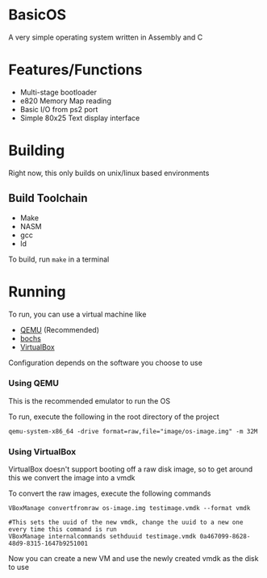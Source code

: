 # BasicOS
A very simple operating system written in Assembly and C


# Features/Functions
- Multi-stage bootloader
- e820 Memory Map reading
- Basic I/O from ps2 port
- Simple 80x25 Text display interface

# Building
Right now, this only builds on unix/linux based environments
## Build Toolchain
- Make
- NASM
- gcc
- ld

To build, run `make` in a terminal

# Running
To run, you can use a virtual machine like 
- [QEMU](https://www.qemu.org/) (Recommended)
- [bochs](http://bochs.sourceforge.net/)
- [VirtualBox](https://www.virtualbox.org/)

Configuration depends on the software you choose to use
### Using QEMU
This is the recommended emulator to run the OS

To run, execute the following in the root directory of the project
```shell
qemu-system-x86_64 -drive format=raw,file="image/os-image.img" -m 32M
```

### Using VirtualBox
VirtualBox doesn't support booting off a raw disk image, so to get around this we convert the image into a vmdk

To convert the raw images, execute the following commands
```shell
VBoxManage convertfromraw os-image.img testimage.vmdk --format vmdk

#This sets the uuid of the new vmdk, change the uuid to a new one every time this command is run
VBoxManage internalcommands sethduuid testimage.vmdk 0a467099-8628-48d9-8315-1647b9251001
```

Now you can create a new VM and use the newly created vmdk as the disk to use
